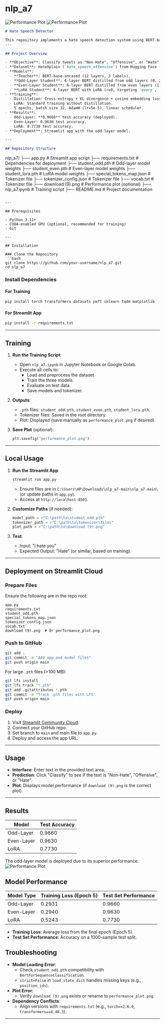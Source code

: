 # nlp_a7


![Performance Plot](Screenshot%20(501).png)
![Performance Plot](Screenshot%20(502).png)

```markdown
# Hate Speech Detector

This repository implements a hate speech detection system using BERT-based models, comparing knowledge distillation and LoRA approaches. The best-performing model (odd-layer distilled) is deployed via a Streamlit web app.
---

## Project Overview

- **Objective**: Classify tweets as "Non-Hate", "Offensive", or "Hate".
- **Dataset**: HateXplain (`hate_speech_offensive`) from Hugging Face (~24,783 samples).
- **Models**:
  - **Teacher**: BERT-base-uncased (12 layers, 3 labels).
  - **Odd-Layer Student**: 6-layer BERT distilled from odd layers (0, 2, 4, 6, 8, 10).
  - **Even-Layer Student**: 6-layer BERT distilled from even layers (1, 3, 5, 7, 9, 11).
  - **LoRA Student**: 6-layer BERT with LoRA (r=8, targeting `query`, `value`).
- **Training**: 
  - Distillation: Cross-entropy + KL divergence + cosine embedding loss.
  - LoRA: Standard training without distillation.
  - 5 epochs, batch size 32, AdamW (lr=5e-5), linear scheduler.
- **Results**:
  - Odd-Layer: **0.9660** test accuracy (deployed).
  - Even-Layer: 0.9630 test accuracy.
  - LoRA: 0.7730 test accuracy.
- **Deployment**: Streamlit app with the odd-layer model.

---

## Repository Structure

```
nlp_a7/
├── app.py                  # Streamlit app script
├── requirements.txt        # Dependencies for deployment
├── student_odd.pth         # Odd-layer model weights
├── student_even.pth        # Even-layer model weights
├── student_lora.pth        # LoRA model weights
├── special_tokens_map.json # Tokenizer file
├── tokenizer_config.json   # Tokenizer file
├── vocab.txt              # Tokenizer file
├── download (9).png        # Performance plot (optional)
├── nlp_a7.ipynb            # Training script
├── README.md               # Project documentation
```

---

## Prerequisites

- Python 3.11+
- CUDA-enabled GPU (optional, recommended for training)
- Git

---

## Installation

### Clone the Repository
```bash
git clone https://github.com/your-username/nlp_a7.git
cd nlp_a7
```

### Install Dependencies
#### For Training
```bash
pip install torch transformers datasets peft sklearn tqdm matplotlib
```

#### For Streamlit App
```bash
pip install -r requirements.txt
```

---

## Training

1. **Run the Training Script**:
   - Open `nlp_a7.ipynb` in Jupyter Notebook or Google Colab.
   - Execute all cells to:
     - Load and preprocess the dataset.
     - Train the three models.
     - Evaluate on test data.
     - Save models and tokenizer.

2. **Outputs**:
   - `.pth` files: `student_odd.pth`, `student_even.pth`, `student_lora.pth`.
   - Tokenizer files: Saved in the root directory.
   - Plot: Displayed (save manually as `performance_plot.png` if desired).

3. **Save Plot** (optional):
   ```python
   plt.savefig("performance_plot.png")
   ```

---

## Local Usage

1. **Run the Streamlit App**:
   ```bash
   streamlit run app.py
   ```
   - Ensure files are in `C:\Users\HP\Downloads\nlp_a7-main\nlp_a7-main\` (or update paths in `app.py`).
   - Access at `http://localhost:8501`.

2. **Customize Paths** (if needed):
   ```python
   model_path = r"C:\path\to\student_odd.pth"
   tokenizer_path = r"C:\path\to\tokenizer\files"
   plot_path = r"C:\path\to\download (9).png"
   ```

3. **Test**:
   - Input: "I hate you"
   - Expected Output: "Hate" (or similar, based on training).

---

## Deployment on Streamlit Cloud

### Prepare Files
Ensure the following are in the repo root:
```
app.py
requirements.txt
student_odd.pth
special_tokens_map.json
tokenizer_config.json
vocab.txt
download (9).png  # Or performance_plot.png
```

### Push to GitHub
```bash
git add .
git commit -m "Add app and model files"
git push origin main
```
For large `.pth` files (>100 MB):
```bash
git lfs install
git lfs track "*.pth"
git add .gitattributes *.pth
git commit -m "Track .pth files with LFS"
git push origin main
```

### Deploy
1. Visit [Streamlit Community Cloud](https://streamlit.io/cloud).
2. Connect your GitHub repo.
3. Set branch to `main` and main file to `app.py`.
4. Deploy and access the app URL.

---

## Usage

- **Interface**: Enter text in the provided text area.
- **Prediction**: Click "Classify" to see if the text is "Non-Hate", "Offensive", or "Hate".
- **Plot**: Displays model performance (if `download (9).png` is the correct plot).

---

## Results

| Model         | Test Accuracy |
|---------------|---------------|
| Odd-Layer     | 0.9660        |
| Even-Layer    | 0.9630        |
| LoRA          | 0.7730        |

The odd-layer model is deployed due to its superior performance.
![Performance Plot](download%20(9).png)
## Model Performance

| Model Type    | Training Loss (Epoch 5) | Test Set Performance |
|---------------|-------------------------|----------------------|
| Odd-Layer     | 0.2931                  | 0.9660              |
| Even-Layer    | 0.2940                  | 0.9630              |
| LoRA          | 0.5243                  | 0.7730              |

- **Training Loss**: Average loss from the final epoch (Epoch 5).
- **Test Set Performance**: Accuracy on a 1000-sample test split.


## Troubleshooting

- **Model Loading Error**:
  - Check `student_odd.pth` compatibility with `BertForSequenceClassification`.
  - `strict=False` in `load_state_dict` handles missing keys (e.g., `position_ids`).
- **Plot Error**:
  - Verify `download (9).png` exists or rename to `performance_plot.png`.
- **Dependency Conflicts**:
  - Align versions with `requirements.txt` (e.g., `torch==2.6.0`, `transformers==4.48.3`).

---
